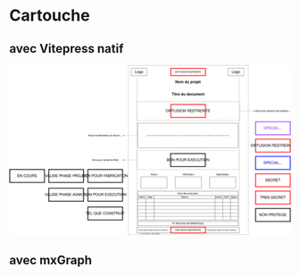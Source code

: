 # Cartouche


## avec Vitepress natif

![imgtest](../drawings/Charte%20Unique_Cartouche%20de%20document.svg)

## avec mxGraph

<DrawioViewer src="../diagrams/Charte%20Unique_Cartouche%20de%20document.drawio" />
